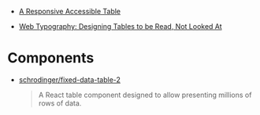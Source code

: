 - [A Responsive Accessible Table](http://adrianroselli.com/2017/11/a-responsive-accessible-table.html)

- [Web Typography: Designing Tables to be Read, Not Looked At](https://alistapart.com/article/web-typography-tables)

# Components

- [schrodinger/fixed-data-table-2](https://github.com/schrodinger/fixed-data-table-2)

  > A React table component designed to allow presenting millions of rows of data.
